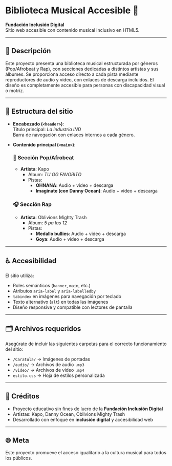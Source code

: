 # Biblioteca Musical Accesible 🎵

**Fundación Inclusión Digital**  
Sitio web accesible con contenido musical inclusivo en HTML5.

---

## 📄 Descripción

Este proyecto presenta una biblioteca musical estructurada por géneros (Pop/Afrobeat y Rap), con secciones dedicadas a distintos artistas y sus álbumes. Se proporciona acceso directo a cada pista mediante reproductores de audio y video, con enlaces de descarga incluidos. El diseño es completamente accesible para personas con discapacidad visual o motriz.

---

## 📁 Estructura del sitio

- **Encabezado (`<header>`)**:  
  Título principal: *La industria IND*  
  Barra de navegación con enlaces internos a cada género.

- **Contenido principal (`<main>`)**:  
  ### 🎤 Sección Pop/Afrobeat
  - **Artista**: Kapo  
    - Álbum: *TU OG FAVORITO*  
    - Pistas:
      - **OHNANA**: Audio + video + descarga
      - **Imaginate (con Danny Ocean)**: Audio + video + descarga

  ### 🎧 Sección Rap
  - **Artista**: Oblivions Mighty Trash  
    - Álbum: *5 pa las 12*  
    - Pistas:
      - **Medallo bullies**: Audio + video + descarga
      - **Goya**: Audio + video + descarga

---

## ♿ Accesibilidad

El sitio utiliza:
- Roles semánticos (`banner`, `main`, etc.)
- Atributos `aria-label` y `aria-labelledby`
- `tabindex` en imágenes para navegación por teclado
- Texto alternativo (`alt`) en todas las imágenes
- Diseño responsive y compatible con lectores de pantalla

---

## 🗂 Archivos requeridos

Asegúrate de incluir las siguientes carpetas para el correcto funcionamiento del sitio:

- `/Caratula/` → Imágenes de portadas
- `/audio/` → Archivos de audio `.mp3`
- `/video/` → Archivos de video `.mp4`
- `estilo.css` → Hoja de estilos personalizada

---

## 🧾 Créditos

- Proyecto educativo sin fines de lucro de la **Fundación Inclusión Digital**
- Artistas: Kapo, Danny Ocean, Oblivions Mighty Trash
- Desarrollado con enfoque en **inclusión digital** y accesibilidad web

---

## 🌐 Meta

Este proyecto promueve el acceso igualitario a la cultura musical para todos los públicos.
